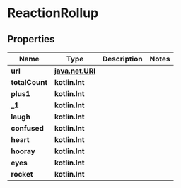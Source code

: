 
# ReactionRollup

## Properties
Name | Type | Description | Notes
------------ | ------------- | ------------- | -------------
**url** | [**java.net.URI**](java.net.URI.md) |  | 
**totalCount** | **kotlin.Int** |  | 
**plus1** | **kotlin.Int** |  | 
**_1** | **kotlin.Int** |  | 
**laugh** | **kotlin.Int** |  | 
**confused** | **kotlin.Int** |  | 
**heart** | **kotlin.Int** |  | 
**hooray** | **kotlin.Int** |  | 
**eyes** | **kotlin.Int** |  | 
**rocket** | **kotlin.Int** |  | 



